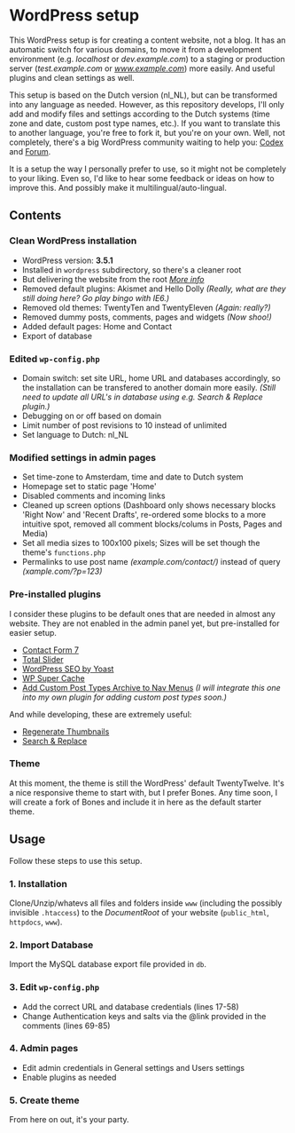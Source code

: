 WordPress setup
===============

This WordPress setup is for creating a content website, not a blog. It has an automatic switch for various domains, to move it from a development environment (e.g. *localhost* or *dev.example.com*) to a staging or production server (*test.example.com* or *www.example.com*) more easily. And useful plugins and clean settings as well.

This setup is based on the Dutch version (nl_NL), but can be transformed into any language as needed. However, as this repository develops, I'll only add and modify files and settings according to the Dutch systems (time zone and date, custom post type names, etc.). If you want to translate this to another language, you're free to fork it, but you're on your own. Well, not completely, there's a big WordPress community waiting to help you: [Codex](http://codex.wordpress.org/) and [Forum](http://wordpress.org/support/).

It is a setup the way I personally prefer to use, so it might not be completely to your liking. Even so, I'd like to hear some feedback or ideas on how to improve this. And possibly make it multilingual/auto-lingual.


## Contents

### Clean WordPress installation
- WordPress version: **3.5.1**
- Installed in `wordpress` subdirectory, so there's a cleaner root
- But delivering the website from the root *[More info](http://codex.wordpress.org/Giving_WordPress_Its_Own_Directory)*
- Removed default plugins: Akismet and Hello Dolly *(Really, what are they still doing here? Go play bingo with IE6.)*
- Removed old themes: TwentyTen and TwentyEleven *(Again: really?)*
- Removed dummy posts, comments, pages and widgets *(Now shoo!)*
- Added default pages: Home and Contact
- Export of database

### Edited `wp-config.php`
- Domain switch: set site URL, home URL and databases accordingly, so the installation can be transfered to another domain more easily. *(Still need to update all URL's in database using e.g. Search & Replace plugin.)*
- Debugging on or off based on domain
- Limit number of post revisions to 10 instead of unlimited
- Set language to Dutch: nl_NL

### Modified settings in admin pages
- Set time-zone to Amsterdam, time and date to Dutch system
- Homepage set to static page 'Home'
- Disabled comments and incoming links
- Cleaned up screen options (Dashboard only shows necessary blocks 'Right Now' and 'Recent Drafts', re-ordered some blocks to a more intuitive spot, removed all comment blocks/colums in Posts, Pages and Media)
- Set all media sizes to 100x100 pixels; Sizes will be set though the theme's `functions.php`
- Permalinks to use post name *(example.com/contact/)* instead of query *(xample.com/?p=123)*

### Pre-installed plugins
I consider these plugins to be default ones that are needed in almost any website. They are not enabled in the admin panel yet, but pre-installed for easier setup.
- [Contact Form 7](http://contactform7.com/)
- [Total Slider](http://www.vanpattenmedia.com/project/total-slider/)
- [WordPress SEO by Yoast](http://yoast.com/wordpress/seo/)
- [WP Super Cache](http://ocaoimh.ie/wp-super-cache/)
- [Add Custom Post Types Archive to Nav Menus](http://wordpress.org/extend/plugins/add-custom-post-types-archive-to-nav-menus/) *(I will integrate this one into my own plugin for adding custom post types soon.)*

And while developing, these are extremely useful:
- [Regenerate Thumbnails](http://www.viper007bond.com/wordpress-plugins/regenerate-thumbnails/)
- [Search & Replace](http://wordpress.org/extend/plugins/search-and-replace/)

### Theme
At this moment, the theme is still the WordPress' default TwentyTwelve. It's a nice responsive theme to start with, but I prefer Bones. Any time soon, I will create a fork of Bones and include it in here as the default starter theme.


## Usage
Follow these steps to use this setup.

### 1. Installation
Clone/Unzip/whatevs all files and folders inside `www` (including the possibly invisible `.htaccess`) to the *DocumentRoot* of your website (`public_html`, `httpdocs`, `www`).

### 2. Import Database
Import the MySQL database export file provided in `db`.

### 3. Edit `wp-config.php`
- Add the correct URL and database credentials (lines 17-58)
- Change Authentication keys and salts via the @link provided in the comments (lines 69-85)

### 4. Admin pages
- Edit admin credentials in General settings and Users settings
- Enable plugins as needed

### 5. Create theme
From here on out, it's your party.
